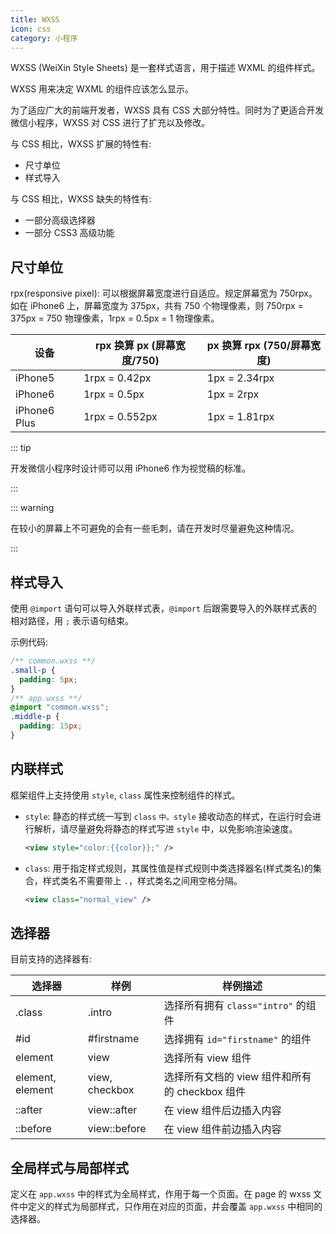 ```yaml
---
title: WXSS
icon: css
category: 小程序
---
```


WXSS (WeiXin Style Sheets) 是一套样式语言，用于描述 WXML 的组件样式。

WXSS 用来决定 WXML 的组件应该怎么显示。

为了适应广大的前端开发者，WXSS 具有 CSS 大部分特性。同时为了更适合开发微信小程序，WXSS 对 CSS 进行了扩充以及修改。

与 CSS 相比，WXSS 扩展的特性有:

- 尺寸单位
- 样式导入

与 CSS 相比，WXSS 缺失的特性有:

- 一部分高级选择器
- 一部分 CSS3 高级功能

<!-- more -->

## 尺寸单位

rpx(responsive pixel): 可以根据屏幕宽度进行自适应。规定屏幕宽为 750rpx。如在 iPhone6 上，屏幕宽度为 375px，共有 750 个物理像素，则 750rpx = 375px = 750 物理像素，1rpx = 0.5px = 1 物理像素。

| 设备         | rpx 换算 px (屏幕宽度/750) | px 换算 rpx (750/屏幕宽度) |
| ------------ | -------------------------- | -------------------------- |
| iPhone5      | 1rpx = 0.42px              | 1px = 2.34rpx              |
| iPhone6      | 1rpx = 0.5px               | 1px = 2rpx                 |
| iPhone6 Plus | 1rpx = 0.552px             | 1px = 1.81rpx              |

::: tip

开发微信小程序时设计师可以用 iPhone6 作为视觉稿的标准。

:::

::: warning

在较小的屏幕上不可避免的会有一些毛刺，请在开发时尽量避免这种情况。

:::

## 样式导入

使用 `@import` 语句可以导入外联样式表，`@import` 后跟需要导入的外联样式表的相对路径，用 `;` 表示语句结束。

示例代码:

```css
/** common.wxss **/
.small-p {
  padding: 5px;
}
/** app.wxss **/
@import "common.wxss";
.middle-p {
  padding: 15px;
}
```

## 内联样式

框架组件上支持使用 `style`, `class` 属性来控制组件的样式。

- `style`: 静态的样式统一写到 `class` `中。style` 接收动态的样式，在运行时会进行解析，请尽量避免将静态的样式写进 `style` 中，以免影响渲染速度。

  ```xml
  <view style="color:{{color}};" />
  ```

- `class`: 用于指定样式规则，其属性值是样式规则中类选择器名(样式类名)的集合，样式类名不需要带上 `.`，样式类名之间用空格分隔。

  ```xml
  <view class="normal_view" />
  ```

## 选择器

目前支持的选择器有:

| 选择器           | 样例           | 样例描述                                       |
| ---------------- | -------------- | ---------------------------------------------- |
| .class           | .intro         | 选择所有拥有 `class="intro"` 的组件            |
| \#id             | \#firstname    | 选择拥有 `id="firstname"` 的组件               |
| element          | view           | 选择所有 view 组件                             |
| element, element | view, checkbox | 选择所有文档的 view 组件和所有的 checkbox 组件 |
| ::after          | view::after    | 在 view 组件后边插入内容                       |
| ::before         | view::before   | 在 view 组件前边插入内容                       |

## 全局样式与局部样式

定义在 `app.wxss` 中的样式为全局样式，作用于每一个页面。在 page 的 wxss 文件中定义的样式为局部样式，只作用在对应的页面，并会覆盖 `app.wxss` 中相同的选择器。
